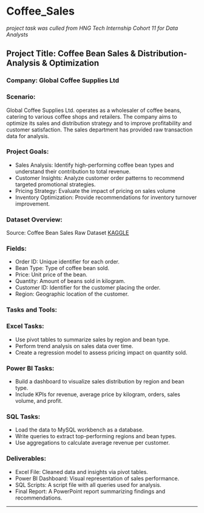 # Coffee_Sales
*project task was culled from HNG Tech Internship Cohort 11 for Data Analysts*

## Project Title: Coffee Bean Sales & Distribution- Analysis & Optimization
### Company: Global Coffee Supplies Ltd

### Scenario:
Global Coffee Supplies Ltd. operates as a wholesaler of coffee beans, catering to various coffee shops and retailers. The company aims to optimize its sales and distribution strategy and to improve profitability and customer satisfaction. The sales department has provided raw transaction data for analysis.

### Project Goals:
- Sales Analysis: Identify high-performing coffee bean types and understand their contribution to total revenue.
- Customer Insights: Analyze customer order patterns to recommend targeted promotional strategies.
- Pricing Strategy: Evaluate the impact of pricing on sales volume
- Inventory Optimization: Provide recommendations for inventory turnover improvement.

### Dataset Overview:
Source: Coffee Bean Sales Raw Dataset [KAGGLE](https://www.kaggle.com/datasets/saadharoon27/coffee-bean-sales-raw-dataset)

### Fields:
- Order ID: Unique identifier for each order.
- Bean Type: Type of coffee bean sold.
- Price: Unit price of the bean.
- Quantity: Amount of beans sold in kilogram.
- Customer ID: Identifier for the customer placing the order.
- Region: Geographic location of the customer.

### Tasks and Tools:

### Excel Tasks:
- Use pivot tables to summarize sales by region and bean type.
- Perform trend analysis on sales data over time.
- Create a regression model to assess pricing impact on quantity sold.
### Power BI Tasks:
- Build a dashboard to visualize sales distribution by region and bean type.
- Include KPIs for revenue, average price by kilogram, orders, sales volume, and profit.
### SQL Tasks:
- Load the data to MySQL workbench as a database.
- Write queries to extract top-performing regions and bean types.
- Use aggregations to calculate average revenue per customer.

### Deliverables:
- Excel File: Cleaned data and insights via pivot tables.
- Power BI Dashboard: Visual representation of sales performance.
- SQL Scripts: A script file with all queries used for analysis.
- Final Report: A PowerPoint report summarizing findings and recommendations.
--- 









